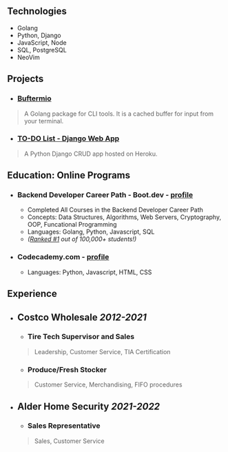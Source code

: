 ## Technologies
- Golang
- Python, Django
- JavaScript, Node
- SQL, PostgreSQL
- NeoVim

## Projects
- ### [Buftermio](https://pkg.go.dev/github.com/skovranek/buftermio)
> A Golang package for CLI tools. It is a cached buffer for input from your terminal.
- ### [TO-DO List - Django Web App](https://django-todos-7caa0bc186c8.herokuapp.com/)
> A Python Django CRUD app hosted on Heroku.

## Education: Online Programs
- ### Backend Developer Career Path - Boot.dev - [profile](https://www.boot.dev/u/afk)
  - Completed All Courses in the Backend Developer Career Path
  - Concepts: Data Structures, Algorithms, Web Servers, Cryptography, OOP, Funcational Programming
  - Languages: Golang, Python, Javascript, SQL
  - _([Ranked #1](https://www.boot.dev/leaderboard) out of 100,000+ students!)_
- ### Codecademy.com - [profile]()
  - Languages: Python, Javascript, HTML, CSS

## Experience
- ## Costco Wholesale _2012-2021_
  - ### Tire Tech Supervisor and Sales
  > Leadership, Customer Service, TIA Certification
  - ### Produce/Fresh Stocker
  > Customer Service, Merchandising, FIFO procedures
- ## Alder Home Security _2021-2022_
  - ### Sales Representative
  > Sales, Customer Service
